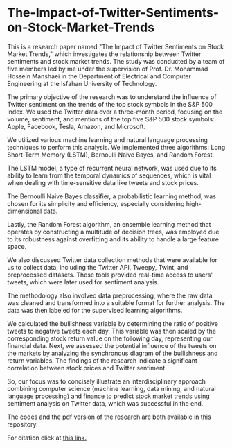 # The-Impact-of-Twitter-Sentiments-on-Stock-Market-Trends
This is a research paper named "The Impact of Twitter Sentiments on Stock Market Trends," which investigates the relationship between Twitter sentiments and stock market trends. The study was conducted by a team of five members led by me under the supervision of Prof. Dr. Mohammad Hossein Manshaei in the Department of Electrical and Computer Engineering at the Isfahan University of Technology.

The primary objective of the research was to understand the influence of Twitter sentiment on the trends of the top stock symbols in the S&P 500 index. We used the Twitter data over a three-month period, focusing on the volume, sentiment, and mentions of the top five S&P 500 stock symbols: Apple, Facebook, Tesla, Amazon, and Microsoft.

We utilized various machine learning and natural language processing techniques to perform this analysis. We implemented three algorithms: Long Short-Term Memory (LSTM), Bernoulli Naive Bayes, and Random Forest.

The LSTM model, a type of recurrent neural network, was used due to its ability to learn from the temporal dynamics of sequences, which is vital when dealing with time-sensitive data like tweets and stock prices.

The Bernoulli Naive Bayes classifier, a probabilistic learning method, was chosen for its simplicity and efficiency, especially considering high-dimensional data.

Lastly, the Random Forest algorithm, an ensemble learning method that operates by constructing a multitude of decision trees, was employed due to its robustness against overfitting and its ability to handle a large feature space.

We also discussed Twitter data collection methods that were available for us to collect data, including the Twitter API, Tweepy, Twint, and preprocessed datasets. These tools provided real-time access to users' tweets, which were later used for sentiment analysis.

The methodology also involved data preprocessing, where the raw data was cleaned and transformed into a suitable format for further analysis. The data was then labeled for the supervised learning algorithms.

We calculated the bullishness variable by determining the ratio of positive tweets to negative tweets each day. This variable was then scaled by the corresponding stock return value on the following day, representing our financial data. Next, we assessed the potential influence of the tweets on the markets by analyzing the synchronous diagram of the bullishness and return variables. The findings of the research indicate a significant correlation between stock prices and Twitter sentiment.

So, our focus was to concisely illustrate an interdisciplinary approach combining computer science (machine learning, data mining, and natural language processing) and finance to predict stock market trends using sentiment analysis on Twitter data, which was successful in the end.

The codes and the pdf version of the research are both available in this repository.

For citation click at [this link.](https://scholar.google.com/citations?view_op=view_citation&hl=en&user=1Ae7LzEAAAAJ&citation_for_view=1Ae7LzEAAAAJ:u5HHmVD_uO8C)
